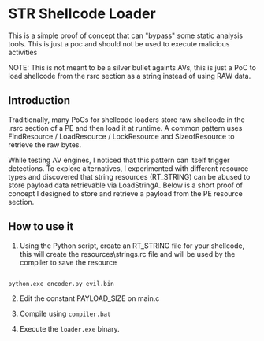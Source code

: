# STR Shellcode Loader
This is a simple proof of concept that can "bypass" some static analysis tools.
This is just a poc and should not be used to execute malicious activities

NOTE: This is not meant to be a silver bullet againts AVs, this is just a PoC to load shellcode from the rsrc section as a string instead of using RAW data.

## Introduction
Traditionally, many PoCs for shellcode loaders store raw shellcode in the .rsrc section of a PE and then load it at runtime. A common pattern uses FindResource / LoadResource / LockResource and SizeofResource to retrieve the raw bytes.

While testing AV engines, I noticed that this pattern can itself trigger detections. To explore alternatives, I experimented with different resource types and discovered that string resources (RT_STRING) can be abused to store payload data retrievable via LoadStringA. Below is a short proof of concept I designed to store and retrieve a payload from the PE resource section.

## How to use it
1. Using the Python script, create an RT_STRING file for your shellcode, this will create the resources\strings.rc file and will be used by the compiler to save the resource
```cmd

python.exe encoder.py evil.bin
```

2. Edit the constant PAYLOAD_SIZE on main.c

3. Compile using ```compiler.bat```

4. Execute the ```loader.exe``` binary.
